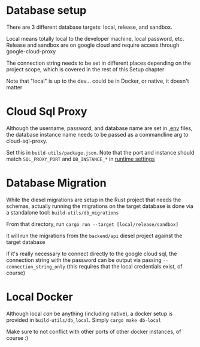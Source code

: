 # Database setup

There are 3 different database targets: local, release, and sandbox.

Local means totally local to the developer machine, local password, etc. 
Release and sandbox are on google cloud and require access through google-cloud-proxy

The connection string needs to be set in different places depending on the project scope, which is covered in the rest of this Setup chapter

Note that "local" is up to the dev... could be in Docker, or native, it doesn't matter

# Cloud Sql Proxy

Although the username, password, and database name are set in [.env](../dot-env/dot_env.md) files, the database instance name needs to be passed as a commandline arg to cloud-sql-proxy.

Set this in `build-utils/package.json`. Note that the port and instance should match `SQL_PROXY_PORT` and `DB_INSTANCE_*` in [runtime settings](../runtime-settings/runtime_settings.md)

# Database Migration

While the diesel migrations are setup in the Rust project that needs the schemas, actually running the migrations on the target database is done via a standalone tool: `build-utils/db_migrations`

From that directory, run `cargo run --target [local/release/sandbox]`

it will run the migrations from the `backend/api` diesel project against the target database

if it's really necessary to connect directly to the google cloud sql, the connection string with the password can be output via passing `--connection_string_only` (this requires that the local credentials exist, of course)

# Local Docker

Although local _can_ be anything (including native), a docker setup is provided in `build-utils/db_local`. Simply `cargo make db-local`

Make sure to not conflict with other ports of other docker instances, of course :)

